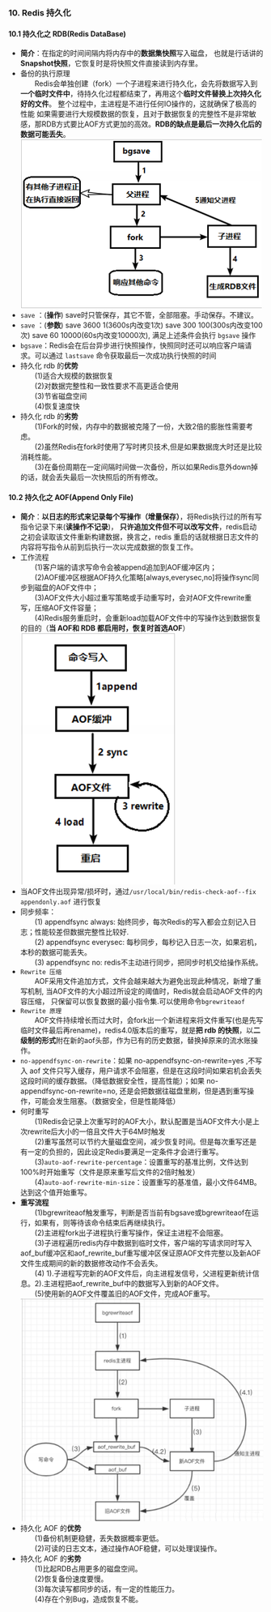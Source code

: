 ### 10. Redis 持久化
#### 10.1 持久化之 RDB(Redis DataBase)
* **简介**：在指定的时间间隔内将内存中的**数据集快照**写入磁盘， 也就是行话讲的**Snapshot快照**，它恢复时是将快照文件直接读到内存里。
* 备份的执行原理  
&emsp;&emsp;Redis会单独创建（fork）一个子进程来进行持久化，会先将数据写入到 **一个临时文件中**，待持久化过程都结束了，再用这个**临时文件替换上次持久化好的文件**。 整个过程中，主进程是不进行任何IO操作的，这就确保了极高的性能 如果需要进行大规模数据的恢复，且对于数据恢复的完整性不是非常敏感，那RDB方式要比AOF方式更加的高效。**RDB的缺点是最后一次持久化后的数据可能丢失**。  
![image-4](https://github.com/lizyzzz/LearnRedis/blob/main/images/4.png)  
* `save` ：(**操作**) save时只管保存，其它不管，全部阻塞。手动保存。不建议。
* `save` ：(**参数**) save 3600 1(3600s内改变1次) save 300 100(300s内改变100次) save 60 10000(60s内改变10000次), 满足上述条件会执行 `bgsave` 操作 
* `bgsave`：Redis会在后台异步进行快照操作，快照同时还可以响应客户端请求。可以通过 `lastsave` 命令获取最后一次成功执行快照的时间
* 持久化 rdb 的**优势**  
&emsp;&emsp;(1)适合大规模的数据恢复  
&emsp;&emsp;(2)对数据完整性和一致性要求不高更适合使用  
&emsp;&emsp;(3)节省磁盘空间  
&emsp;&emsp;(4)恢复速度快  
* 持久化 rdb 的**劣势**  
&emsp;&emsp;(1)Fork的时候，内存中的数据被克隆了一份，大致2倍的膨胀性需要考虑。  
&emsp;&emsp;(2)虽然Redis在fork时使用了写时拷贝技术,但是如果数据庞大时还是比较消耗性能。  
&emsp;&emsp;(3)在备份周期在一定间隔时间做一次备份，所以如果Redis意外down掉的话，就会丢失最后一次快照后的所有修改。  
#### 10.2 持久化之 AOF(Append Only File)
* **简介**：**以日志的形式来记录每个写操作（增量保存）**，将Redis执行过的所有写指令记录下来(**读操作不记录**)， **只许追加文件但不可以改写文件**，redis启动之初会读取该文件重新构建数据，换言之，redis 重启的话就根据日志文件的内容将写指令从前到后执行一次以完成数据的恢复工作。
* 工作流程  
&emsp;&emsp;(1)客户端的请求写命令会被append追加到AOF缓冲区内；  
&emsp;&emsp;(2)AOF缓冲区根据AOF持久化策略[always,everysec,no]将操作sync同步到磁盘的AOF文件中；  
&emsp;&emsp;(3)AOF文件大小超过重写策略或手动重写时，会对AOF文件rewrite重写，压缩AOF文件容量；  
&emsp;&emsp;(4)Redis服务重启时，会重新load加载AOF文件中的写操作达到数据恢复的目的（**当 AOF和 RDB 都启用时，恢复时首选AOF**）  
![image-5](https://github.com/lizyzzz/LearnRedis/blob/main/images/5.png)  
* 当AOF文件出现异常/损坏时，通过`/usr/local/bin/redis-check-aof--fix appendonly.aof` 进行恢复
* 同步频率：  
&emsp;&emsp;(1) appendfsync always: 始终同步，每次Redis的写入都会立刻记入日志；性能较差但数据完整性比较好.  
&emsp;&emsp;(2) appendfsync everysec: 每秒同步，每秒记入日志一次，如果宕机，本秒的数据可能丢失。  
&emsp;&emsp;(3) appendfsync no: redis不主动进行同步，把同步时机交给操作系统。  
* `Rewrite 压缩`  
&emsp;&emsp;AOF采用文件追加方式，文件会越来越大为避免出现此种情况，新增了重写机制, 当AOF文件的大小超过所设定的阈值时，Redis就会启动AOF文件的内容压缩， 只保留可以恢复数据的最小指令集.可以使用命令`bgrewriteaof`  
* `Rewrite 原理`  
&emsp;&emsp;AOF文件持续增长而过大时，会fork出一个新进程来将文件重写(也是先写临时文件最后再rename)，redis4.0版本后的重写，就是**把 rdb 的快照**，以**二级制的形式**附在新的aof头部，作为已有的历史数据，替换掉原来的流水账操作。  
* `no-appendfsync-on-rewrite`：如果 no-appendfsync-on-rewrite=yes ,不写入 aof 文件只写入缓存，用户请求不会阻塞，但是在这段时间如果宕机会丢失这段时间的缓存数据。（降低数据安全性，提高性能）；如果 no-appendfsync-on-rewrite=no,  还是会把数据往磁盘里刷，但是遇到重写操作，可能会发生阻塞。（数据安全，但是性能降低）
* 何时重写  
&emsp;&emsp;(1)Redis会记录上次重写时的AOF大小，默认配置是当AOF文件大小是上次rewrite后大小的一倍且文件大于64M时触发  
&emsp;&emsp;(2)重写虽然可以节约大量磁盘空间，减少恢复时间。但是每次重写还是有一定的负担的，因此设定Redis要满足一定条件才会进行重写。  
&emsp;&emsp;(3)`auto-aof-rewrite-percentage`：设置重写的基准比例，文件达到100%时开始重写（文件是原来重写后文件的2倍时触发）  
&emsp;&emsp;(4)`auto-aof-rewrite-min-size`：设置重写的基准值，最小文件64MB。达到这个值开始重写。  
* **重写流程**  
&emsp;&emsp;(1)bgrewriteaof触发重写，判断是否当前有bgsave或bgrewriteaof在运行，如果有，则等待该命令结束后再继续执行。  
&emsp;&emsp;(2)主进程fork出子进程执行重写操作，保证主进程不会阻塞。  
&emsp;&emsp;(3)子进程遍历redis内存中数据到临时文件，客户端的写请求同时写入aof_buf缓冲区和aof_rewrite_buf重写缓冲区保证原AOF文件完整以及新AOF文件生成期间的新的数据修改动作不会丢失。  
&emsp;&emsp;(4) 1).子进程写完新的AOF文件后，向主进程发信号，父进程更新统计信息。2).主进程把aof_rewrite_buf中的数据写入到新的AOF文件。  
&emsp;&emsp;(5)使用新的AOF文件覆盖旧的AOF文件，完成AOF重写。  
![image-6](https://github.com/lizyzzz/LearnRedis/blob/main/images/6.png)  
* 持久化 AOF 的**优势**  
&emsp;&emsp;(1)备份机制更稳健，丢失数据概率更低。  
&emsp;&emsp;(2)可读的日志文本，通过操作AOF稳健，可以处理误操作。  
* 持久化 AOF 的**劣势**   
&emsp;&emsp;(1)比起RDB占用更多的磁盘空间。  
&emsp;&emsp;(2)恢复备份速度要慢。  
&emsp;&emsp;(3)每次读写都同步的话，有一定的性能压力。  
&emsp;&emsp;(4)存在个别Bug，造成恢复不能。  